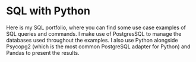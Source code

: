 # SQL with Python

Here is my SQL portfolio, where you can find some use case examples of SQL queries and commands. I make use of PostgresSQL to manage the databases used throughout the examples. I also use Python alongside Psycopg2 (which is the most common PostgreSQL adapter for Python) and Pandas to present the results.

